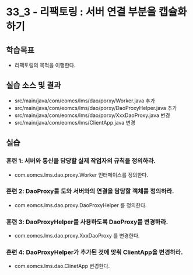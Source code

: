 # 33_3 - 리팩토링 : 서버 연결 부분을 캡슐화하기

## 학습목표

- 리팩토링의 목적을 이행한다.

## 실습 소스 및 결과

- src/main/java/com/eomcs/lms/dao/porxy/Worker.java 추가
- src/main/java/com/eomcs/lms/dao/porxy/DaoProxyHelper.java 추가 
- src/main/java/com/eomcs/lms/dao/porxy/XxxDaoProxy.java 변경
- src/main/java/com/eomcs/lms/ClientApp.java 변경

## 실습  

### 훈련 1: 서버와 통신을 담당할 실제 작업자의 규칙을 정의하라.

- com.eomcs.lms.dao.proxy.Worker 인터페이스를 정의한다.

### 훈련 2: DaoProxy를 도와 서버와의 연결을 담당할 객체를 정의하라.

- com.eomcs.lms.dao.proxy.DaoProxyHelper 를 정의한다.

### 훈련 3: DaoProxyHelper를 사용하도록 DaoProxy를 변경하라.

- com.eomcs.lms.dao.proxy.XxxDaoProxy 를 변경한다.

### 훈련 4: DaoProxyHelper가 추가된 것에 맞춰 ClientApp을 변경하라.

- com.eomcs.lms.dao.ClinetApp 변경한다.